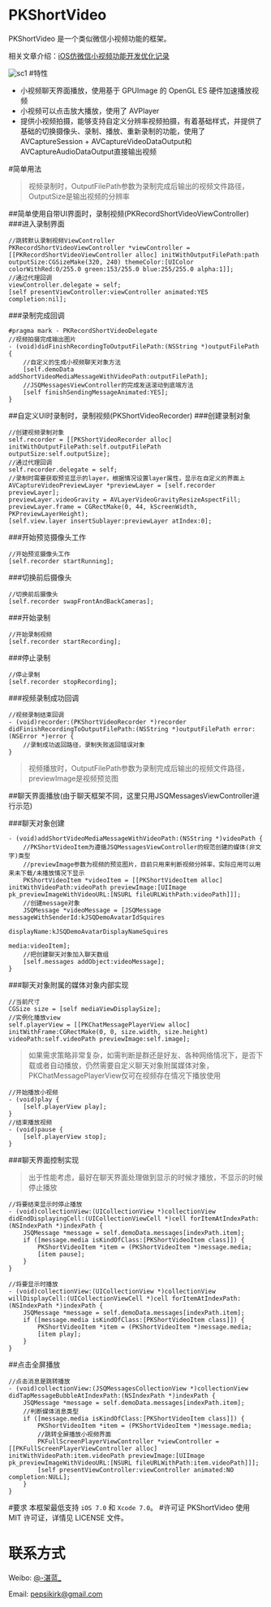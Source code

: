 # PKShortVideo
PKShortVideo 是一个类似微信小视频功能的框架。

相关文章介绍：[iOS仿微信小视频功能开发优化记录](http://www.jianshu.com/p/6d35bb53f4ac)

![sc1](https://raw.githubusercontent.com/pepsikirk/PKShortVideo/master/Screenshots/gif.gif)
#特性
- 小视频聊天界面播放，使用基于 GPUImage 的 OpenGL ES 硬件加速播放视频
- 小视频可以点击放大播放，使用了 AVPlayer
- 提供小视频拍摄，能够支持自定义分辨率视频拍摄，有着基础样式，并提供了基础的切换摄像头、录制、播放、重新录制的功能，使用了 AVCaptureSession + AVCaptureVideoDataOutput和AVCaptureAudioDataOutput直接输出视频

#简单用法
> 视频录制时，OutputFilePath参数为录制完成后输出的视频文件路径，OutputSize是输出视频的分辨率
> 

##简单使用自带UI界面时，录制视频(PKRecordShortVideoViewController)
###进入录制界面
```            
//跳转默认录制视频ViewController
PKRecordShortVideoViewController *viewController = [[PKRecordShortVideoViewController alloc] initWithOutputFilePath:path outputSize:CGSizeMake(320, 240) themeColor:[UIColor colorWithRed:0/255.0 green:153/255.0 blue:255/255.0 alpha:1]];
//通过代理回调
viewController.delegate = self;
[self presentViewController:viewController animated:YES completion:nil];
```
            
###录制完成回调

```
#pragma mark - PKRecordShortVideoDelegate
//视频拍摄完成输出图片
- (void)didFinishRecordingToOutputFilePath:(NSString *)outputFilePath {
    //自定义的生成小视频聊天对象方法
    [self.demoData addShortVideoMediaMessageWithVideoPath:outputFilePath];
    //JSQMessagesViewController的完成发送滚动到底端方法
    [self finishSendingMessageAnimated:YES];
}
```

##自定义UI时录制时，录制视频(PKShortVideoRecorder)
###创建录制对象
```
//创建视频录制对象
self.recorder = [[PKShortVideoRecorder alloc] initWithOutputFilePath:self.outputFilePath outputSize:self.outputSize];
//通过代理回调
self.recorder.delegate = self;
//录制时需要获取预览显示的layer，根据情况设置layer属性，显示在自定义的界面上
AVCaptureVideoPreviewLayer *previewLayer = [self.recorder previewLayer];
previewLayer.videoGravity = AVLayerVideoGravityResizeAspectFill;
previewLayer.frame = CGRectMake(0, 44, kScreenWidth, PKPreviewLayerHeight);
[self.view.layer insertSublayer:previewLayer atIndex:0];
```
    
###开始预览摄像头工作
        
```
//开始预览摄像头工作
[self.recorder startRunning];
```
###切换前后摄像头
```
//切换前后摄像头
[self.recorder swapFrontAndBackCameras];
```
    
###开始录制
```
//开始录制视频
[self.recorder startRecording];
```
###停止录制

```    
//停止录制
[self.recorder stopRecording];
```
    
###视频录制成功回调

```
//视频录制结束回调
- (void)recorder:(PKShortVideoRecorder *)recorder didFinishRecordingToOutputFilePath:(NSString *)outputFilePath error:(NSError *)error {
	//录制成功返回路径，录制失败返回错误对象
}
```
   
   
> 视频播放时，OutputFilePath参数为录制完成后输出的视频文件路径，previewImage是视频预览图
> 

##聊天界面播放(由于聊天框架不同，这里只用JSQMessagesViewController进行示范)

###聊天对象创建
```
- (void)addShortVideoMediaMessageWithVideoPath:(NSString *)videoPath {
    //PKShortVideoItem为遵循JSQMessagesViewController的规范创建的媒体(非文字)类型
    //previewImage参数为视频的预览图片，目前只用来判断视频分辨率，实际应用可以用来未下载/未播放情况下显示
    PKShortVideoItem *videoItem = [[PKShortVideoItem alloc] initWithVideoPath:videoPath previewImage:[UIImage pk_previewImageWithVideoURL:[NSURL fileURLWithPath:videoPath]]];
    //创建message对象
    JSQMessage *videoMessage = [JSQMessage messageWithSenderId:kJSQDemoAvatarIdSquires
                                                   displayName:kJSQDemoAvatarDisplayNameSquires
                                                         media:videoItem];
    //把创建聊天对象加入聊天数组
    [self.messages addObject:videoMessage];
}
```
###聊天对象附属的媒体对象内部实现

```
//当前尺寸
CGSize size = [self mediaViewDisplaySize];
//实例化播放view
self.playerView = [[PKChatMessagePlayerView alloc] initWithFrame:CGRectMake(0, 0, size.width, size.height) videoPath:self.videoPath previewImage:self.image];

```

> 如果需求策略非常复杂，如需判断是群还是好友、各种网络情况下，是否下载或者自动播放，仍然需要自定义聊天对象附属媒体对象，PKChatMessagePlayerView仅可在视频存在情况下播放使用
>  

```
//开始播放小视频
- (void)play {
    [self.playerView play];
}
//结束播放视频
- (void)pause {
    [self.playerView stop];
}
```

###聊天界面控制实现

> 出于性能考虑，最好在聊天界面处理做到显示的时候才播放，不显示的时候停止播放
>  


```
//将要结束显示时停止播放
- (void)collectionView:(UICollectionView *)collectionView didEndDisplayingCell:(UICollectionViewCell *)cell forItemAtIndexPath:(NSIndexPath *)indexPath {
    JSQMessage *message = self.demoData.messages[indexPath.item];
    if ([message.media isKindOfClass:[PKShortVideoItem class]]) {
        PKShortVideoItem *item = (PKShortVideoItem *)message.media;
        [item pause];
    }
}

//将要显示时播放
- (void)collectionView:(UICollectionView *)collectionView willDisplayCell:(UICollectionViewCell *)cell forItemAtIndexPath:(NSIndexPath *)indexPath {
    JSQMessage *message = self.demoData.messages[indexPath.item];
    if ([message.media isKindOfClass:[PKShortVideoItem class]]) {
        PKShortVideoItem *item = (PKShortVideoItem *)message.media;
        [item play];
    }
}
```


##点击全屏播放


```
//点击消息是跳转播放
- (void)collectionView:(JSQMessagesCollectionView *)collectionView didTapMessageBubbleAtIndexPath:(NSIndexPath *)indexPath {
    JSQMessage *message = self.demoData.messages[indexPath.item];
    //判断媒体消息类型
    if ([message.media isKindOfClass:[PKShortVideoItem class]]) {
        PKShortVideoItem *item = (PKShortVideoItem *)message.media;
        //跳转全屏播放小视频界面
        PKFullScreenPlayerViewController *viewController = [[PKFullScreenPlayerViewController alloc] initWithVideoPath:item.videoPath previewImage:[UIImage pk_previewImageWithVideoURL:[NSURL fileURLWithPath:item.videoPath]]];
        [self presentViewController:viewController animated:NO completion:NULL];
    }
}
```

#要求
本框架最低支持 `iOS 7.0` 和 `Xcode 7.0`。
#许可证
PKShortVideo 使用 MIT 许可证，详情见 LICENSE 文件。
# 联系方式
Weibo: [@-湛蓝_](http://weibo.com/u/1776530813/)

Email: [pepsikirk@gmail.com](mailto:pepsikirk@gmail.com)


